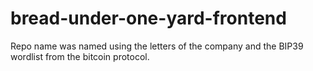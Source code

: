 # bread-under-one-yard-frontend
Repo name was named using the letters of the company and the BIP39 wordlist from the bitcoin protocol.
